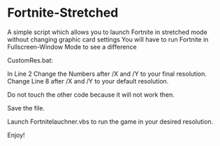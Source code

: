 # Fortnite-Stretched
A simple script which allows you to launch Fortnite in stretched mode without changing graphic card settings
You will have to run Fortnite in Fullscreen-Window Mode to see a difference


CustomRes.bat:

In Line 2 Change the Numbers after /X and /Y to your final resolution.
Change Line 8 after /X and /Y to your default resolution.

Do not touch the other code because it will not work then.

Save the file.

Launch Fortnitelauchner.vbs to run the game in your desired resolution.

Enjoy! 
